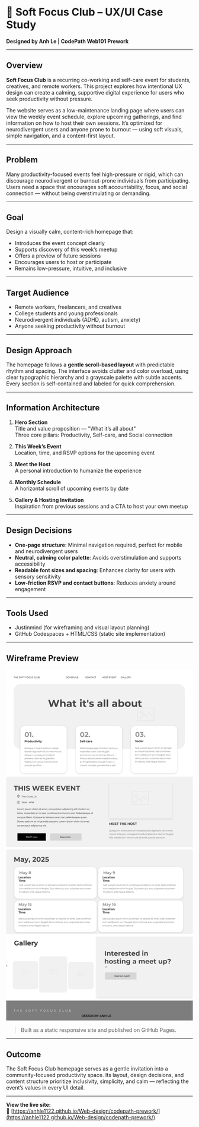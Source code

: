 # 🌿 Soft Focus Club – UX/UI Case Study  
**Designed by Anh Le | CodePath Web101 Prework**

---

## Overview

**Soft Focus Club** is a recurring co-working and self-care event for students, creatives, and remote workers. This project explores how intentional UX design can create a calming, supportive digital experience for users who seek productivity without pressure.

The website serves as a low-maintenance landing page where users can view the weekly event schedule, explore upcoming gatherings, and find information on how to host their own sessions. It’s optimized for neurodivergent users and anyone prone to burnout — using soft visuals, simple navigation, and a content-first layout.

---

## Problem

Many productivity-focused events feel high-pressure or rigid, which can discourage neurodivergent or burnout-prone individuals from participating. Users need a space that encourages soft accountability, focus, and social connection — without being overstimulating or demanding.

---

## Goal

Design a visually calm, content-rich homepage that:
- Introduces the event concept clearly
- Supports discovery of this week’s meetup
- Offers a preview of future sessions
- Encourages users to host or participate
- Remains low-pressure, intuitive, and inclusive

---

## Target Audience

- Remote workers, freelancers, and creatives
- College students and young professionals
- Neurodivergent individuals (ADHD, autism, anxiety)
- Anyone seeking productivity without burnout

---

## Design Approach

The homepage follows a **gentle scroll-based layout** with predictable rhythm and spacing. The interface avoids clutter and color overload, using clear typographic hierarchy and a grayscale palette with subtle accents. Every section is self-contained and labeled for quick comprehension.

---

## Information Architecture

1. **Hero Section**  
   Title and value proposition — "What it’s all about"  
   Three core pillars: Productivity, Self-care, and Social connection

2. **This Week’s Event**  
   Location, time, and RSVP options for the upcoming event

3. **Meet the Host**  
   A personal introduction to humanize the experience

4. **Monthly Schedule**  
   A horizontal scroll of upcoming events by date

5. **Gallery & Hosting Invitation**  
   Inspiration from previous sessions and a CTA to host your own meetup

---

## Design Decisions

- **One-page structure**: Minimal navigation required, perfect for mobile and neurodivergent users  
- **Neutral, calming color palette**: Avoids overstimulation and supports accessibility  
- **Readable font sizes and spacing**: Enhances clarity for users with sensory sensitivity  
- **Low-friction RSVP and contact buttons**: Reduces anxiety around engagement  

---

## Tools Used

- Justinmind (for wireframing and visual layout planning)  
- GitHub Codespaces + HTML/CSS (static site implementation)

---

## Wireframe Preview

![Wireframe – Soft Focus Club](soft-focus-club-wireframe.png)

> Built as a static responsive site and published on GitHub Pages.

---

## Outcome

The Soft Focus Club homepage serves as a gentle invitation into a community-focused productivity space. Its layout, design decisions, and content structure prioritize inclusivity, simplicity, and calm — reflecting the event’s values in every UI detail.

---

**View the live site:**  
🔗 [https://anhle1122.github.io/Web-design/codepath-prework/](https://anhle1122.github.io/Web-design/codepath-prework/)


